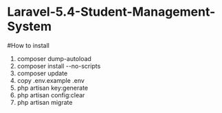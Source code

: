 # Laravel-5.4-Student-Management-System

#How to install

1. composer dump-autoload
2. composer install --no-scripts
3. composer update
4. copy .env.example .env
5. php artisan key:generate
6. php artisan config:clear
7. php artisan migrate
